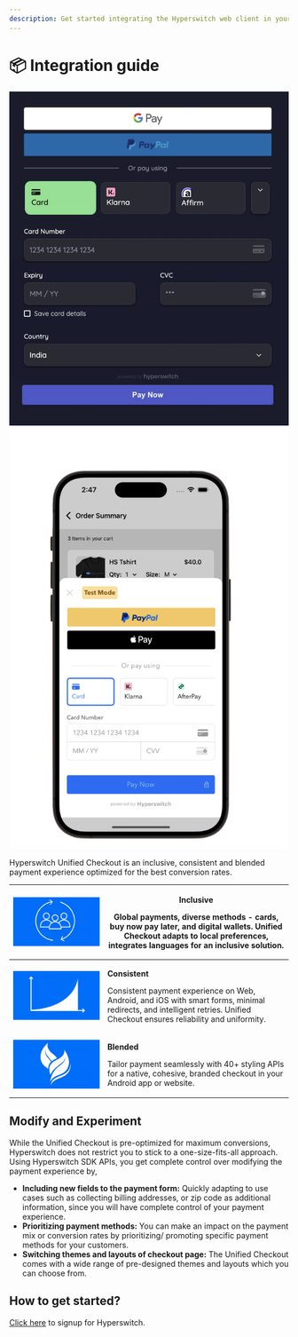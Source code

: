 ```yaml
---
description: Get started integrating the Hyperswitch web client in your app
---
```


# 📦 Integration guide

<img src="../../.gitbook/assets/Screenshot 2023-12-05 at 12.22.44 PM.png" alt="Unified Checkout - Web" data-size="original">                             <img src="../../.gitbook/assets/image (85).png" alt="Unified Checkout - App" data-size="original">



Hyperswitch Unified Checkout is an inclusive, consistent and blended payment experience optimized for the best conversion rates.

| <img src="../../.gitbook/assets/image (94).png" alt="" data-size="original"> | <p><strong>Inclusive</strong></p><p>Global payments, diverse methods - cards, buy now pay later, and digital wallets. Unified Checkout adapts to local preferences, integrates languages for an inclusive solution.</p> |
| ---------------------------------------------------------------------------- | ----------------------------------------------------------------------------------------------------------------------------------------------------------------------------------------------------------------------- |
| <img src="../../.gitbook/assets/image (95).png" alt="" data-size="original"> | <p><strong>Consistent</strong></p><p>Consistent payment experience on Web, Android, and iOS with smart forms, minimal redirects, and intelligent retries. Unified Checkout ensures reliability and uniformity.</p>      |
| <img src="../../.gitbook/assets/image (96).png" alt="" data-size="original"> | <p><strong>Blended</strong></p><p>Tailor payment seamlessly with 40+ styling APIs for a native, cohesive, branded checkout in your Android app or website.</p>                                                          |



## Modify and Experiment

While the Unified Checkout is pre-optimized for maximum conversions, Hyperswitch does not restrict you to stick to a one-size-fits-all approach. Using Hyperswitch SDK APIs, you get complete control over modifying the payment experience by,

* **Including new fields to the payment form:** Quickly adapting to use cases such as collecting billing addresses, or zip code as additional information, since you will have complete control of your payment experience.
* **Prioritizing payment methods:** You can make an impact on the payment mix or conversion rates by prioritizing/ promoting specific payment methods for your customers.
* **Switching themes and layouts of checkout page:** The Unified Checkout comes with a wide range of pre-designed themes and layouts which you can choose from.



## How to get started?

[Click here](https://app.hyperswitch.io/register) to signup for Hyperswitch.
